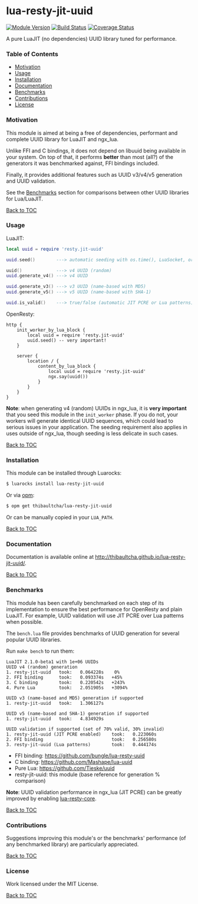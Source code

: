 # lua-resty-jit-uuid

[![Module Version][badge-version-image]][luarocks-resty-jit-uuid]
[![Build Status][badge-travis-image]][badge-travis-url]
[![Coverage Status][badge-coveralls-image]][badge-coveralls-url]

A pure LuaJIT (no dependencies) UUID library tuned for performance.

### Table of Contents

* [Motivation](#motivation)
* [Usage](#usage)
* [Installation](#installation)
* [Documentation](#documentation)
* [Benchmarks](#benchmarks)
* [Contributions](#contributions)
* [License](#license)

### Motivation

This module is aimed at being a free of dependencies, performant and
complete UUID library for LuaJIT and ngx_lua.

Unlike FFI and C bindings, it does not depend on libuuid being available
in your system. On top of that, it performs **better** than most (all?)
of the generators it was benchmarked against, FFI bindings included.

Finally, it provides additional features such as UUID v3/v4/v5 generation and
UUID validation.

See the [Benchmarks](#benchmarks) section for comparisons between other UUID
libraries for Lua/LuaJIT.

[Back to TOC](#table-of-contents)

### Usage

LuaJIT:
```lua
local uuid = require 'resty.jit-uuid'

uuid.seed()        ---> automatic seeding with os.time(), LuaSocket, or ngx.time()

uuid()             ---> v4 UUID (random)
uuid.generate_v4() ---> v4 UUID

uuid.generate_v3() ---> v3 UUID (name-based with MD5)
uuid.generate_v5() ---> v5 UUID (name-based with SHA-1)

uuid.is_valid()    ---> true/false (automatic JIT PCRE or Lua patterns)
```

OpenResty:
```nginx
http {
    init_worker_by_lua_block {
        local uuid = require 'resty.jit-uuid'
        uuid.seed() -- very important!
    }

    server {
        location / {
            content_by_lua_block {
                local uuid = require 'resty.jit-uuid'
                ngx.say(uuid())
            }
        }
    }
}
```

**Note**: when generating v4 (random) UUIDs in ngx_lua, it is **very
important** that you seed this module in the `init_worker` phase. If you do
not, your workers will generate identical UUID sequences, which could lead to
serious issues in your application. The seeding requirement also applies in uses
outside of ngx_lua, though seeding is less delicate in such cases.

[Back to TOC](#table-of-contents)

### Installation

This module can be installed through Luarocks:
```bash
$ luarocks install lua-resty-jit-uuid
```

Or via [opm](https://github.com/openresty/opm):
```bash
$ opm get thibaultcha/lua-resty-jit-uuid
```

Or can be manually copied in your `LUA_PATH`.

[Back to TOC](#table-of-contents)

### Documentation

Documentation is available online at
<http://thibaultcha.github.io/lua-resty-jit-uuid/>.

[Back to TOC](#table-of-contents)

### Benchmarks

This module has been carefully benchmarked on each step of its implementation
to ensure the best performance for OpenResty and plain LuaJIT. For example,
UUID validation will use JIT PCRE over Lua patterns when possible.

The `bench.lua` file provides benchmarks of UUID generation for several popular
UUID libraries.

Run `make bench` to run them:
```
LuaJIT 2.1.0-beta1 with 1e+06 UUIDs
UUID v4 (random) generation
1. resty-jit-uuid   took:   0.064228s    0%
2. FFI binding      took:   0.093374s   +45%
3. C binding        took:   0.220542s   +243%
4. Pure Lua         took:   2.051905s   +3094%

UUID v3 (name-based and MD5) generation if supported
1. resty-jit-uuid   took:   1.306127s

UUID v5 (name-based and SHA-1) generation if supported
1. resty-jit-uuid   took:   4.834929s

UUID validation if supported (set of 70% valid, 30% invalid)
1. resty-jit-uuid (JIT PCRE enabled)    took:   0.223060s
2. FFI binding                          took:   0.256580s
3. resty-jit-uuid (Lua patterns)        took:   0.444174s
```

* FFI binding: <https://github.com/bungle/lua-resty-uuid>
* C binding: <https://github.com/Mashape/lua-uuid>
* Pure Lua: <https://github.com/Tieske/uuid>
* resty-jit-uuid: this module (base reference for generation % comparison)

**Note**: UUID validation performance in ngx_lua (JIT PCRE) can be greatly
improved by enabling
[lua-resty-core](https://github.com/openresty/lua-resty-core).

[Back to TOC](#table-of-contents)

### Contributions

Suggestions improving this module's or the benchmarks' performance
(of any benchmarked library) are particularly appreciated.

[Back to TOC](#table-of-contents)

### License

Work licensed under the MIT License.

[Back to TOC](#table-of-contents)

[luarocks-resty-jit-uuid]: http://luarocks.org/modules/thibaultcha/lua-resty-jit-uuid

[badge-travis-url]: https://travis-ci.org/thibaultcha/lua-resty-jit-uuid
[badge-travis-image]: https://travis-ci.org/thibaultcha/lua-resty-jit-uuid.svg?branch=master

[badge-coveralls-url]: https://coveralls.io/r/thibaultcha/lua-resty-jit-uuid?branch=master
[badge-coveralls-image]: https://coveralls.io/repos/thibaultcha/lua-resty-jit-uuid/badge.svg?branch=master&style=flat

[badge-version-image]: https://img.shields.io/badge/version-0.0.5-blue.svg?style=flat
